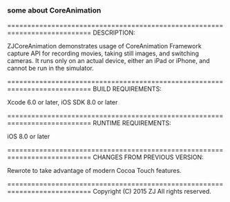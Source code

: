 ### some about CoreAnimation ###

===========================================================================
DESCRIPTION:

ZJCoreAnimation demonstrates usage of CoreAnimation Framework capture API for recording movies, taking still images, and switching cameras. It runs only on an actual device, either an iPad or iPhone, and cannot be run in the simulator.

===========================================================================
BUILD REQUIREMENTS:

Xcode 6.0 or later, iOS SDK 8.0 or later

===========================================================================
RUNTIME REQUIREMENTS:

iOS 8.0 or later

===========================================================================
CHANGES FROM PREVIOUS VERSION:

Rewrote to take advantage of modern Cocoa Touch features.

===========================================================================
Copyright (C) 2015 ZJ All rights reserved.
